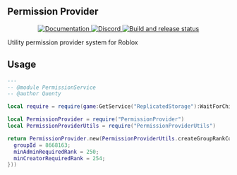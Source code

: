 ## Permission Provider
<div align="center">
  <a href="http://quenty.github.io/api/">
    <img src="https://img.shields.io/badge/docs-website-green.svg" alt="Documentation" />
  </a>
  <a href="https://discord.gg/mhtGUS8">
    <img src="https://img.shields.io/badge/discord-nevermore-blue.svg" alt="Discord" />
  </a>
  <a href="https://github.com/Quenty/NevermoreEngine/actions">
    <img src="https://github.com/Quenty/NevermoreEngine/actions/workflows/build.yml/badge.svg" alt="Build and release status" />
  </a>
</div>

Utility permission provider system for Roblox

## Usage

```lua
---
-- @module PermissionService
-- @author Quenty

local require = require(game:GetService("ReplicatedStorage"):WaitForChild("Nevermore"))

local PermissionProvider = require("PermissionProvider")
local PermissionProviderUtils = require("PermissionProviderUtils")

return PermissionProvider.new(PermissionProviderUtils.createGroupRankConfig({
  groupId = 8668163;
  minAdminRequiredRank = 250;
  minCreatorRequiredRank = 254;
}))
```